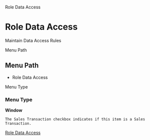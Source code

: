 
Role Data Access
# Role Data Access


Maintain Data Access Rules

Menu Path
## Menu Path



- Role Data Access

Menu Type
### Menu Type

**Window**

```
The Sales Transaction checkbox indicates if this item is a Sales Transaction.
```

[Role Data Access](functional-guide/window/window-role-data-access.md)